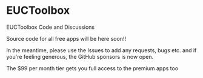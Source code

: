 # EUCToolbox
EUCToolbox Code and Discussions

Source code for all free apps will be here soon!!

In the meantime, please use the Issues to add any requests, bugs etc. and if you're feeling generous, the GitHub sponsors is now open.

The $99 per month tier gets you full access to the premium apps too
